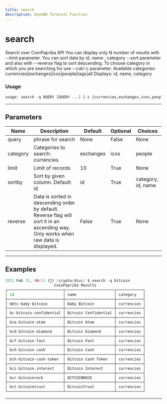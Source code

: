 ```yaml
---
title: search
description: OpenBB Terminal Function
---
```


# search

Search over CoinPaprika API You can display only N number of results with --limit parameter. You can sort data by id, name , category --sort parameter and also with --reverse flag to sort descending. To choose category in which you are searching for use --cat/-c parameter. Available categories: currencies|exchanges|icos|people|tags|all Displays: id, name, category

### Usage

```python
usage: search -q QUERY [QUERY ...] [-c {currencies,exchanges,icos,people,tags,all}] [-l LIMIT] [-s {category,id,name}] [-r]
```

---

## Parameters

| Name | Description | Default | Optional | Choices |
| ---- | ----------- | ------- | -------- | ------- |
| query | phrase for search | None | False | None |
| category | Categories to search: currencies|exchanges|icos|people|tags|all. Default: all | all | True | currencies, exchanges, icos, people, tags, all |
| limit | Limit of records | 10 | True | None |
| sortby | Sort by given column. Default: id | id | True | category, id, name |
| reverse | Data is sorted in descending order by default. Reverse flag will sort it in an ascending way. Only works when raw data is displayed. | False | True | None |
---

## Examples

```python
2022 Feb 15, 06:51 (🦋) /crypto/disc/ $ search -q bitcoin
                      CoinPaprika Results
┌─────────────────────────┬──────────────────────┬────────────┐
│ id                      │ name                 │ category   │
├─────────────────────────┼──────────────────────┼────────────┤
│ bbtc-baby-bitcoin       │ Baby Bitcoin         │ currencies │
├─────────────────────────┼──────────────────────┼────────────┤
│ bc-bitcoin-confidential │ Bitcoin Confidential │ currencies │
├─────────────────────────┼──────────────────────┼────────────┤
│ bca-bitcoin-atom        │ Bitcoin Atom         │ currencies │
├─────────────────────────┼──────────────────────┼────────────┤
│ bcd-bitcoin-diamond     │ Bitcoin Diamond      │ currencies │
├─────────────────────────┼──────────────────────┼────────────┤
│ bcf-bitcoin-fast        │ Bitcoin Fast         │ currencies │
├─────────────────────────┼──────────────────────┼────────────┤
│ bch-bitcoin-cash        │ Bitcoin Cash         │ currencies │
├─────────────────────────┼──────────────────────┼────────────┤
│ bch-bitcoin-cash-token  │ Bitcoin Cash Token   │ currencies │
├─────────────────────────┼──────────────────────┼────────────┤
│ bci-bitcoin-interest    │ Bitcoin Interest     │ currencies │
├─────────────────────────┼──────────────────────┼────────────┤
│ bcr-bitcoinrock         │ BITCOINROCK          │ currencies │
├─────────────────────────┼──────────────────────┼────────────┤
│ bct-bitcointrust        │ BitcoinTrust         │ currencies │
└─────────────────────────┴──────────────────────┴────────────┘
```

---

